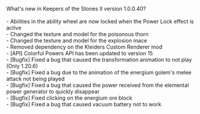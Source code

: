 What's new in Keepers of the Stones II version 1.0.0.40?<br/>
<br />- Abilities in the ability wheel are now locked when the Power Lock effect is active
<br />- Changed the texture and model for the poisonous thorn
<br />- Changed the texture and model for the explosion mace
<br />- Removed dependency on the Kleiders Custom Renderer mod
<br />- [API] Colorful Powers API has been updated to version 15
<br />- [Bugfix] Fixed a bug that caused the transformation animation to not play (Only 1.20.6)
<br />- [Bugfix] Fixed a bug due to the animation of the energium golem's melee attack not being played
<br />- [Bugfix] Fixed a bug that caused the power received from the elemental power generator to quickly disappear
<br />- [Bugfix] Fixed clicking on the energium ore block
<br />- [Bugfix] Fixed a bug that caused vacuum battery not to work